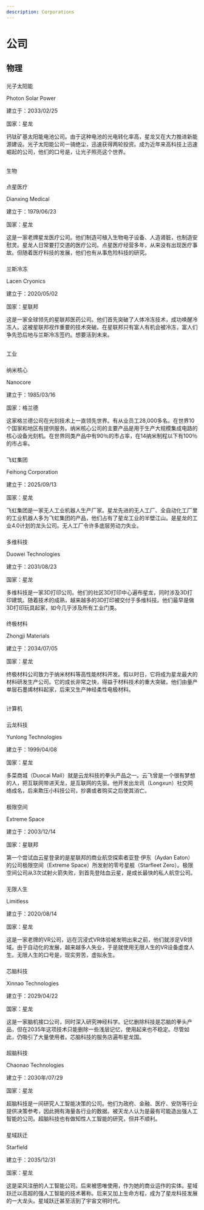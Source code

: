 ```yaml
---
description: Corporations
---
```


# 公司

## 物理

### 光子太阳能

Photon Solar Power

建立于：2033/02/25

国家：星龙

钙钛矿基太阳能电池公司。由于这种电池的光电转化率高，星龙又在大力推进新能源建设。光子太阳能公司一骑绝尘，迅速获得两轮投资。成为近年来高科技上迅速崛起的公司，他们的口号是，让光子照亮这个世界。

## 生物

### 点星医疗

Dianxing Medical

建立于：1979/06/23

国家：星龙

这是一家老牌星龙医疗公司。他们制造可植入生物电子设备、人造肾脏，也制造安慰灵。星龙人日常要打交道的医疗公司。点星医疗经营多年，从来没有出现医疗事故。但随着医疗科技的发展，他们也有从事危险科技的研究。

### 兰斯冷冻

Lacen Cryonics

建立于：2020/05/02

国家：星联邦

这是一家全球领先的星联邦医药公司。他们首先突破了人体冷冻技术，成功唤醒冷冻人。这被星联邦视作重要的技术突破。在星联邦只有富人有机会被冷冻，富人们争先恐后地与兰斯冷冻签约。想要活到未来。

## 工业

### 纳米核心

Nanocore

建立于：1985/03/16

国家：格兰德

这家格兰德公司在光刻技术上一直领先世界。有从业员工28,000多名。在世界10个国家和地区有提供服务。纳米核心公司的主要产品是用于生产大规模集成电路的核心设备光刻机。在世界同类产品中有90％的市占率，在14纳米制程以下有100％的市占率。

### 飞虹集团

Feihong Corporation

建立于：2025/09/13

国家：星龙

飞虹集团是一家无人工业机器人生产厂家。星龙先进的无人工厂、全自动化工厂里的工业机器人多为飞虹集团的产品，他们占有了星龙工业的半壁江山。是星龙的工业4.0计划的龙头公司。无人工厂令许多底层劳动力失业。

### 多维科技

Duowei Technologies

建立于：2031/08/23

国家：星龙

多维科技是一家3D打印公司。他们的社区3D打印中心遍布星龙，同时涉及3D打印建筑。随着技术的成熟，越来越多的3D打印被交付于多维科技。他们最早是做3D打印玩具起家，如今几乎涉及所有工业门类。

### 终极材料

Zhongji Materials

建立于：2034/07/05

国家：星龙

终极材料公司致力于纳米材料等高性能材料开发。假以时日，它将成为星龙最大的材料研发生产公司。它的成长非常之快，得益于材料技术的重大突破。他们由量产单层石墨烯材料起家，后来又生产神经柔性电极材料。

## 计算机

### 云龙科技

Yunlong Technologies

建立于：1999/04/08

国家：星龙

多菜商城（Duocai Mall）就是云龙科技的拳头产品之一。云飞曾是一个很有梦想的人，把互联网带进天龙，是互联网的先驱。他开发出龙讯（Longxun）社交网络成名，后来欺压小科技公司，抄袭或者购买之后使其消亡。

### 极限空间

Extreme Space

建立于：2003/12/14

国家：星联邦

第一个尝试血云星登录的是星联邦的商业航空探索者亚登·伊东（Aydan Eaton）的公司极限空间（Extreme Space）所发射的零号星舰（Starfleet Zero）。极限空间公司从3次试射火箭失败，到首先登陆血云星，是成长最快的私人航空公司。

### 无限人生

Limitless

建立于：2020/08/14

国家：星龙

这是一家老牌的VR公司，远在沉浸式VR体验被发明出来之前，他们就涉足VR领域。由于自动化的发展，越来越多人失业，于是就使用无限人生的VR设备虚度人生。无限人生的口号是，现实劳苦，虚拟永生。

### 芯脑科技

Xinnao Technologies

建立于：2029/04/22

国家：星龙

这是一家脑机接口公司，同时深入研究神经科学。记忆删除科技是芯脑的拳头产品，但在2035年这项技术只能删除一些浅层记忆，使用起来也不稳定。尽管如此，仍吸引了大量使用者。芯脑科技的服务店遍布星龙国。

### 超脑科技

Chaonao Technologies

建立于：2030年/07/29

国家：星龙

超脑科技是一间研究人工智能决策的公司。他们为政府、金融、医疗、安防等行业提供决策参考，因此拥有海量各行业的数据。被天龙人认为是最有可能造出强人工智能的公司。超脑科技也有做知性人工智能的研究，但并不顺利。

### 星域跃迁

Starfield

建立于：2035/12/31

国家：星龙

这是梁风注册的人工智能公司。后来被思唯使用，作为她的商业运作的实体。星域跃迁以高超的强人工智能的技术著称。后来又加上生命方程，成为了星龙科技发展的一大龙头。星域跃迁甚至活到了宇宙文明时代。

